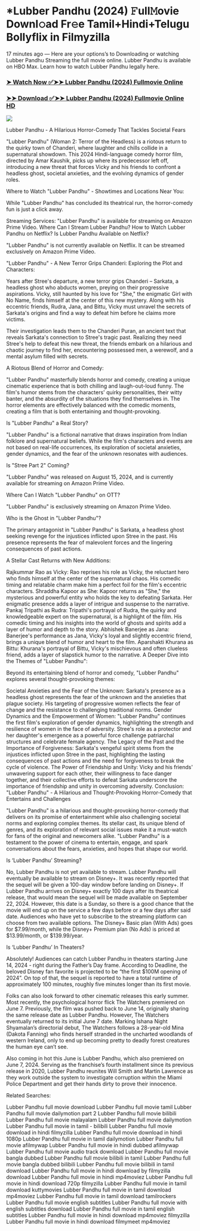 # *Lubber Pandhu (2024) 𝙵ull𝙼ovie Downl𝚘ad Fr𝚎e Tamil+Hindi+Telugu Bollyflix in Filmyzilla
17 minutes ago — Here are your options’s to Downloading or watching Lubber Pandhu Streaming the full movie online. Lubber Pandhu is available on HBO Max. Learn how to watch Lubber Pandhu legally here.


### [➤ Watch Now ✅➤➤ Lubber Pandhu (2024) Fullmovie Online](https://t.co/6mCAUYqupW)

### [➤➤ Download ✅➤➤ Lubber Pandhu (2024) Fullmovie Online HD](https://t.co/6mCAUYqupW)

<p dir="auto"><a href="https://t.co/6mCAUYqupW" title="PLAY NOW" rel="nofollow"><img src="https://i.imgur.com/jhNGoEt.gif" style="max-width: 100%;"></a></p>


Lubber Pandhu - A Hilarious Horror-Comedy That Tackles Societal Fears

"Lubber Pandhu" (Woman 2: Terror of the Headless) is a riotous return to the quirky town of Chanderi, where laughter and chills collide in a supernatural showdown. This 2024 Hindi-language comedy horror film, directed by Amar Kaushik, picks up where its predecessor left off, introducing a new threat that forces Vicky and his friends to confront a headless ghost, societal anxieties, and the evolving dynamics of gender roles.

Where to Watch "Lubber Pandhu" - Showtimes and Locations Near You:

While "Lubber Pandhu" has concluded its theatrical run, the horror-comedy fun is just a click away.

Streaming Services: "Lubber Pandhu" is available for streaming on Amazon Prime Video.
Where Can I Stream Lubber Pandhu? How to Watch Lubber Pandhu on Netflix? Is Lubber Pandhu Available on Netflix?

"Lubber Pandhu" is not currently available on Netflix. It can be streamed exclusively on Amazon Prime Video.

"Lubber Pandhu" - A New Terror Grips Chanderi: Exploring the Plot and Characters:

Years after Stree's departure, a new terror grips Chanderi – Sarkata, a headless ghost who abducts women, preying on their progressive aspirations. Vicky, still haunted by his love for "She," the enigmatic Girl with No Name, finds himself at the center of this new mystery. Along with his eccentric friends, Rudra, Jana, and Bittu, Vicky must unravel the secrets of Sarkata's origins and find a way to defeat him before he claims more victims.

Their investigation leads them to the Chanderi Puran, an ancient text that reveals Sarkata's connection to Stree's tragic past. Realizing they need Stree's help to defeat this new threat, the friends embark on a hilarious and chaotic journey to find her, encountering possessed men, a werewolf, and a mental asylum filled with secrets.

A Riotous Blend of Horror and Comedy:

"Lubber Pandhu" masterfully blends horror and comedy, creating a unique cinematic experience that is both chilling and laugh-out-loud funny. The film's humor stems from the characters' quirky personalities, their witty banter, and the absurdity of the situations they find themselves in. The horror elements are effectively balanced with the comedic moments, creating a film that is both entertaining and thought-provoking.

Is "Lubber Pandhu" a Real Story?

"Lubber Pandhu" is a fictional narrative that draws inspiration from Indian folklore and supernatural beliefs. While the film's characters and events are not based on real-life occurrences, its exploration of societal anxieties, gender dynamics, and the fear of the unknown resonates with audiences.

Is "Stree Part 2" Coming?

"Lubber Pandhu" was released on August 15, 2024, and is currently available for streaming on Amazon Prime Video.

Where Can I Watch "Lubber Pandhu" on OTT?

"Lubber Pandhu" is exclusively streaming on Amazon Prime Video.

Who is the Ghost in "Lubber Pandhu"?

The primary antagonist in "Lubber Pandhu" is Sarkata, a headless ghost seeking revenge for the injustices inflicted upon Stree in the past. His presence represents the fear of malevolent forces and the lingering consequences of past actions.

A Stellar Cast Returns with New Additions:

Rajkummar Rao as Vicky: Rao reprises his role as Vicky, the reluctant hero who finds himself at the center of the supernatural chaos. His comedic timing and relatable charm make him a perfect foil for the film's eccentric characters.
Shraddha Kapoor as She: Kapoor returns as "She," the mysterious and powerful entity who holds the key to defeating Sarkata. Her enigmatic presence adds a layer of intrigue and suspense to the narrative.
Pankaj Tripathi as Rudra: Tripathi's portrayal of Rudra, the quirky and knowledgeable expert on the supernatural, is a highlight of the film. His comedic timing and his insights into the world of ghosts and spirits add a layer of humor and depth to the story.
Abhishek Banerjee as Jana: Banerjee's performance as Jana, Vicky's loyal and slightly eccentric friend, brings a unique blend of humor and heart to the film.
Aparshakti Khurana as Bittu: Khurana's portrayal of Bittu, Vicky's mischievous and often clueless friend, adds a layer of slapstick humor to the narrative.
A Deeper Dive into the Themes of "Lubber Pandhu":

Beyond its entertaining blend of horror and comedy, "Lubber Pandhu" explores several thought-provoking themes:

Societal Anxieties and the Fear of the Unknown: Sarkata's presence as a headless ghost represents the fear of the unknown and the anxieties that plague society. His targeting of progressive women reflects the fear of change and the resistance to challenging traditional norms.
Gender Dynamics and the Empowerment of Women: "Lubber Pandhu" continues the first film's exploration of gender dynamics, highlighting the strength and resilience of women in the face of adversity. Stree's role as a protector and her daughter's emergence as a powerful force challenge patriarchal structures and celebrate female agency.
The Legacy of the Past and the Importance of Forgiveness: Sarkata's vengeful spirit stems from the injustices inflicted upon Stree in the past, highlighting the lasting consequences of past actions and the need for forgiveness to break the cycle of violence.
The Power of Friendship and Unity: Vicky and his friends' unwavering support for each other, their willingness to face danger together, and their collective efforts to defeat Sarkata underscore the importance of friendship and unity in overcoming adversity.
Conclusion: "Lubber Pandhu" - A Hilarious and Thought-Provoking Horror-Comedy that Entertains and Challenges

"Lubber Pandhu" is a hilarious and thought-provoking horror-comedy that delivers on its promise of entertainment while also challenging societal norms and exploring complex themes. Its stellar cast, its unique blend of genres, and its exploration of relevant social issues make it a must-watch for fans of the original and newcomers alike. "Lubber Pandhu" is a testament to the power of cinema to entertain, engage, and spark conversations about the fears, anxieties, and hopes that shape our world.


Is ‘Lubber Pandhu’ Streaming?

No, Lubber Pandhu is not yet available to stream. Lubber Pandhu will eventually be available to stream on Disney+. It was recently reported that the sequel will be given a 100-day window before landing on Disney+. If Lubber Pandhu arrives on Disney+ exactly 100 days after its theatrical release, that would mean the sequel will be made available on September 22, 2024. However, this date is a Sunday, so there is a good chance that the movie will end up on the service a few days before or a few days after said date. Audiences who have yet to subscribe to the streaming platform can choose from two available options. The Disney+ Basic plan (With Ads) goes for $7.99/month, while the Disney+ Premium plan (No Ads) is priced at $13.99/month, or $139.99/year.

Is ‘Lubber Pandhu’ In Theaters?

Absolutely! Audiences can catch Lubber Pandhu in theaters starting June 14, 2024 - right during the Father’s Day frame. According to Deadline, the beloved Disney fan favorite is projected to be “the first $100M opening of 2024”. On top of that, the sequel is reported to have a total runtime of approximately 100 minutes, roughly five minutes longer than its first movie.

Folks can also look forward to other cinematic releases this early summer. Most recently, the psychological horror flick The Watchers premiered on June 7. Previously, the film was pushed back to June 14, originally sharing the same release date as Lubber Pandhu. However, The Watchers eventually returned to its initial June 7 date. Marking Ishana Night Shyamalan’s directorial debut, The Watchers follows a 28-year-old Mina (Dakota Fanning) who finds herself stranded in the uncharted woodlands of western Ireland, only to end up becoming pretty to deadly forest creatures the human eye can’t see.

Also coming in hot this June is Lubber Pandhu, which also premiered on June 7, 2024. Serving as the franchise’s fourth installment since its previous release in 2020, Lubber Pandhu reunites Will Smith and Martin Lawrence as they work outside the system to investigate corruption within the Miami Police Department and get their hands dirty to prove their innocence.


Related Searches:

Lubber Pandhu full movie download
Lubber Pandhu full movie tamil
Lubber Pandhu full movie dailymotion part 2
Lubber Pandhu full movie bilibili
Lubber Pandhu full movie malayalam
Lubber Pandhu full movie dailymotion
Lubber Pandhu full movie in tamil - bilibili
Lubber Pandhu full movie download in hindi filmyzilla
Lubber Pandhu full movie download in hindi 1080p
Lubber Pandhu full movie in tamil dailymotion
Lubber Pandhu full movie afilmywap
Lubber Pandhu full movie in hindi dubbed afilmywap
Lubber Pandhu full movie audio track download
Lubber Pandhu full movie bangla dubbed
Lubber Pandhu full movie bilibili in tamil
Lubber Pandhu full movie bangla dubbed bilibili
Lubber Pandhu full movie bilibili in tamil download
Lubber Pandhu full movie in hindi download by filmyzilla
download Lubber Pandhu full movie in hindi mp4moviez
Lubber Pandhu full movie in hindi download 720p filmyzilla
Lubber Pandhu full movie in tamil download kuttymovies
Lubber Pandhu full movie in tamil download mp4moviez
Lubber Pandhu full movie in tamil download tamilrockers
Lubber Pandhu full movie english subtitles
Lubber Pandhu full movie with english subtitles download
Lubber Pandhu full movie in tamil english subtitles
Lubber Pandhu full movie in hindi download mp4moviez filmyzilla
Lubber Pandhu full movie in hindi download filmymeet mp4moviez

